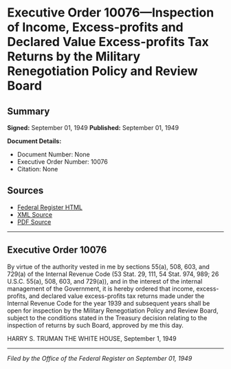 # Executive Order 10076—Inspection of Income, Excess-profits and Declared Value Excess-profits Tax Returns by the Military Renegotiation Policy and Review Board

## Summary

**Signed:** September 01, 1949
**Published:** September 01, 1949

**Document Details:**
- Document Number: None
- Executive Order Number: 10076
- Citation: None

## Sources
- [Federal Register HTML](https://www.presidency.ucsb.edu/documents/executive-order-10076-inspection-income-excess-profits-and-declared-value-excess-profits)
- [XML Source](None)
- [PDF Source](None)

---

## Executive Order 10076

By virtue of the authority vested in me by sections 55(a), 508, 603, and 729(a) of the Internal Revenue Code (53 Stat. 29, 111, 54 Stat. 974, 989; 26 U.S.C. 55(a), 508, 603, and 729(a)), and in the interest of the internal management of the Government, it is hereby ordered that income, excess-profits, and declared value excess-profits tax returns made under the Internal Revenue Code for the year 1939 and subsequent years shall be open for inspection by the Military Renegotiation Policy and Review Board, subject to the conditions stated in the Treasury decision relating to the inspection of returns by such Board, approved by me this day.

HARRY S. TRUMAN
THE WHITE HOUSE,
September 1, 1949

---

*Filed by the Office of the Federal Register on September 01, 1949*

